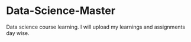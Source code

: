 # Data-Science-Master
Data science course learning. I will upload my learnings and assignments day wise.
